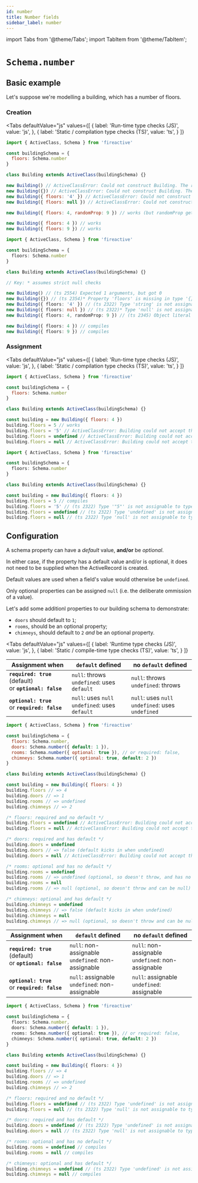 ```yaml
---
id: number
title: Number fields
sidebar_label: number
---
```


import Tabs from '@theme/Tabs';
import TabItem from '@theme/TabItem';

# `Schema.number`

## Basic example
Let's suppose we're modelling a building, which has a number of floors.

### Creation
<Tabs
  defaultValue="js"
  values={[
    { label: 'Run-time type checks (JS)', value: 'js', },
    { label: 'Static / compilation type checks (TS)', value: 'ts', }
  ]}
>
<TabItem value='js'>

```js
import { ActiveClass, Schema } from 'fireactive'

const buildingSchema = {
  floors: Schema.number
}

class Building extends ActiveClass(buildingSchema) {}

new Building() // ActiveClassError: Could not construct Building. The required property 'floors' is missing
new Building({}) // ActiveClassError: Could not construct Building. The required property 'floors' is missing
new Building({ floors: '4' }) // ActiveClassError: Could not construct Building. The property 'floors' is of the wrong type
new Building({ floors: null }) // ActiveClassError: Could not construct Building. The property 'floors' is of the wrong type

new Building({ floors: 4, randomProp: 9 }) // works (but randomProp gets ignored as it is not on the schema)

new Building({ floors: 4 }) // works
new Building({ floors: 9 }) // works
```

</TabItem>
<TabItem value='ts'>

```ts
import { ActiveClass, Schema } from 'fireactive'

const buildingSchema = {
  floors: Schema.number
}

class Building extends ActiveClass(buildingSchema) {}

// Key: * assumes strict null checks

new Building() // (ts 2554) Expected 1 arguments, but got 0
new Building({}) // (ts 2354)* Property 'floors' is missing in type '{}' but required in...
new Building({ floors: '4' }) // (ts 2322) Type 'string' is not assignable to type 'number'
new Building({ floors: null }) // (ts 2322)* Type 'null' is not assignable to type 'number'
new Building({ floors: 4, randomProp: 9 }) // (ts 2345) Object literal may only specify known properties, and 'randomProp' does not exist in type...

new Building({ floors: 4 }) // compiles
new Building({ floors: 9 }) // compiles
```

</TabItem>
</Tabs>

### Assignment
<Tabs
  defaultValue="js"
  values={[
    { label: 'Run-time type checks (JS)', value: 'js', },
    { label: 'Static / compilation type checks (TS)', value: 'ts', }
  ]}
>
<TabItem value='js'>

```js
import { ActiveClass, Schema } from 'fireactive'

const buildingSchema = {
  floors: Schema.number
}

class Building extends ActiveClass(buildingSchema) {}

const building = new Building({ floors: 4 })
building.floors = 5 // works
building.floors = '5' // ActiveClassError: Building could not accept the value "5" (string) at path 'floors'. The property 'floors' is of the wrong type
building.floors = undefined // ActiveClassError: Building could not accept the value undefined (undefined) at path 'floors'. The required property 'floors' is missing
building.floors = null // ActiveClassError: Building could not accept the value null (object) at path 'floors'. The property 'floors' is of the wrong type
```

</TabItem>
<TabItem value='ts'>

```ts
import { ActiveClass, Schema } from 'fireactive'

const buildingSchema = {
  floors: Schema.number
}

class Building extends ActiveClass(buildingSchema) {}

const building = new Building({ floors: 4 })
building.floors = 5 // compiles
building.floors = '5' // (ts 2322) Type '"5"' is not assignable to type 'number'
building.floors = undefined // (ts 2322) Type 'undefined' is not assignable to type 'number'
building.floors = null // (ts 2322) Type 'null' is not assignable to type 'number'
```

</TabItem>
</Tabs>

## Configuration
A schema property can have a *default* value, **and/or** be *optional*.

In either case, if the property has a default value and/or is optional, it does not need to be supplied when the ActiveRecord is created.

Default values are used when a field's value would otherwise be `undefined`.

Only optional properties can be assigned `null` (i.e. the deliberate ommission of a value).

Let's add some additionl properties to our building schema to demonstrate:
* `doors` should default to `1`;
* `rooms`, should be an optional property;
* `chimneys`, should default to `2` *and* be an optional property.

<Tabs
  defaultValue="js"
  values={[
    { label: 'Runtime type checks (JS)', value: 'js', },
    { label: 'Static / compile-time type checks (TS)', value: 'ts', }
  ]}
>
<TabItem value='js'>

| Assignment when | `default` defined | no `default` defined |
|---|---|---|
| **`required: true`** (default) <br/> or **`optional: false`** | `null`: throws <br/> `undefined`: uses `default` | `null`: throws <br/> `undefined`: throws |
| **`optional: true`** <br/> or **`required: false`** | `null`: uses `null` <br/> `undefined`: uses `default` | `null`: uses `null` <br /> `undefined`: uses `undefined` |

```js
import { ActiveClass, Schema } from 'fireactive'

const buildingSchema = {
  floors: Schema.number,
  doors: Schema.number({ default: 1 }),
  rooms: Schema.number({ optional: true }), // or required: false,
  chimneys: Schema.number({ optional: true, default: 2 })
}

class Building extends ActiveClass(buildingSchema) {}

const building = new Building({ floors: 4 })
building.floors // => 4
building.doors // => 1
building.rooms // => undefined
building.chimneys // => 2

/* floors: required and no default */
building.floors = undefined // ActiveClassError: Building could not accept the value undefined (undefined) at path 'floors'. The required property 'floors' is missing
building.floors = null // ActiveClassError: Building could not accept the value null (object) at path 'floors'. The property 'floors' is of the wrong type

/* doors: required and has default */
building.doors = undefined
building.doors // => false (default kicks in when undefined)
building.doors = null // ActiveClassError: Building could not accept the value null (object) at path 'doors'. The property 'doors' is of the wrong type

/* rooms: optional and has no default */
building.rooms = undefined
building.rooms // => undefined (optional, so doesn't throw, and has no default to kick in)
building.rooms = null
building.rooms // => null (optional, so doesn't throw and can be null)

/* chimneys: optional and has default */
building.chimneys = undefined
building.chimneys // => false (default kicks in when undefined)
building.chimneys = null
building.chimneys // => null (optional, so doesn't throw and can be null)
```

</TabItem>
<TabItem value='ts'>

| Assignment when | `default` defined | no `default` defined |
|---|---|---|
| **`required: true`** (default) <br/> or **`optional: false`** | `null`: non-assignable <br/> `undefined`: non-assignable | `null`: non-assignable <br/> `undefined`: non-assignable |
| **`optional: true`** <br/> or **`required: false`** | `null`: assignable <br/> `undefined`: non-assignable | `null`: assignable <br /> `undefined`: assignable |

```ts
import { ActiveClass, Schema } from 'fireactive'

const buildingSchema = {
  floors: Schema.number,
  doors: Schema.number({ default: 1 }),
  rooms: Schema.number({ optional: true }), // or required: false,
  chimneys: Schema.number({ optional: true, default: 2 })
}

class Building extends ActiveClass(buildingSchema) {}

const building = new Building({ floors: 4 })
building.floors // => 4
building.doors // => 1
building.rooms // => undefined
building.chimneys // => 2

/* floors: required and no default */
building.floors = undefined // (ts 2322) Type 'undefined' is not assignable to type 'number'
building.floors = null // (ts 2322) Type 'null' is not assignable to type 'number'

/* doors: required and has default */
building.doors = undefined // (ts 2322) Type 'undefined' is not assignable to type 'number'
building.doors = null // (ts 2322) Type 'null' is not assignable to type 'number'

/* rooms: optional and has no default */
building.rooms = undefined // compiles
building.rooms = null // compiles

/* chimneys: optional and has default */
building.chimneys = undefined // (ts 2322) Type 'undefined' is not assignable to type 'number | null'
building.chimneys = null // compiles
```

</TabItem>
</Tabs>